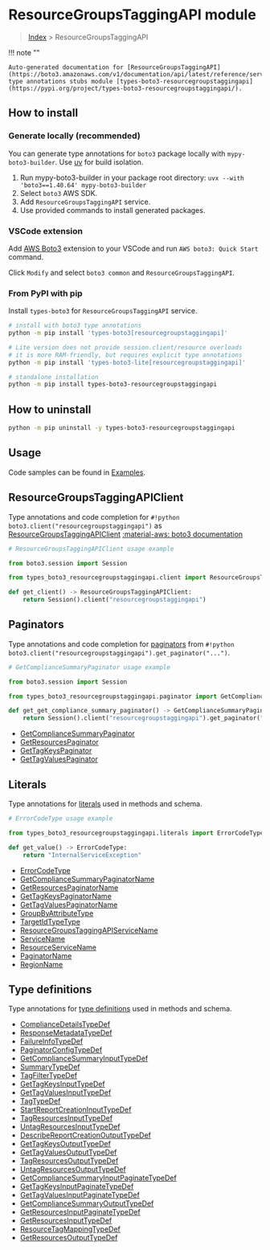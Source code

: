 #  ResourceGroupsTaggingAPI module

> [Index](../README.md) > ResourceGroupsTaggingAPI

!!! note ""

    Auto-generated documentation for [ResourceGroupsTaggingAPI](https://boto3.amazonaws.com/v1/documentation/api/latest/reference/services/resourcegroupstaggingapi.html#resourcegroupstaggingapi)
    type annotations stubs module [types-boto3-resourcegroupstaggingapi](https://pypi.org/project/types-boto3-resourcegroupstaggingapi/).

## How to install

### Generate locally (recommended)

You can generate type annotations for `boto3` package locally with `mypy-boto3-builder`.
Use [uv](https://docs.astral.sh/uv/getting-started/installation/) for build isolation.

1. Run mypy-boto3-builder in your package root directory: `uvx --with 'boto3==1.40.64' mypy-boto3-builder`
1. Select `boto3` AWS SDK.
1. Add `ResourceGroupsTaggingAPI` service.
1. Use provided commands to install generated packages.


### VSCode extension

Add [AWS Boto3](https://marketplace.visualstudio.com/items?itemName=Boto3typed.boto3-ide)
extension to your VSCode and run `AWS boto3: Quick Start` command.

Click `Modify` and select `boto3 common` and `ResourceGroupsTaggingAPI`.


### From PyPI with pip

Install `types-boto3` for `ResourceGroupsTaggingAPI` service.

```bash
# install with boto3 type annotations
python -m pip install 'types-boto3[resourcegroupstaggingapi]'

# Lite version does not provide session.client/resource overloads
# it is more RAM-friendly, but requires explicit type annotations
python -m pip install 'types-boto3-lite[resourcegroupstaggingapi]'

# standalone installation
python -m pip install types-boto3-resourcegroupstaggingapi
```



## How to uninstall

```bash
python -m pip uninstall -y types-boto3-resourcegroupstaggingapi
```

## Usage

Code samples can be found in [Examples](./usage.md).

## ResourceGroupsTaggingAPIClient

Type annotations and code completion for  `#!python boto3.client("resourcegroupstaggingapi")` as [ResourceGroupsTaggingAPIClient](./client.md)
[:material-aws: boto3 documentation](https://boto3.amazonaws.com/v1/documentation/api/latest/reference/services/resourcegroupstaggingapi.html#ResourceGroupsTaggingAPI.Client)

```python
# ResourceGroupsTaggingAPIClient usage example

from boto3.session import Session

from types_boto3_resourcegroupstaggingapi.client import ResourceGroupsTaggingAPIClient

def get_client() -> ResourceGroupsTaggingAPIClient:
    return Session().client("resourcegroupstaggingapi")
```


## Paginators

Type annotations and code completion for [paginators](./paginators.md)
from `#!python boto3.client("resourcegroupstaggingapi").get_paginator("...")`.

```python
# GetComplianceSummaryPaginator usage example

from boto3.session import Session

from types_boto3_resourcegroupstaggingapi.paginator import GetComplianceSummaryPaginator

def get_get_compliance_summary_paginator() -> GetComplianceSummaryPaginator:
    return Session().client("resourcegroupstaggingapi").get_paginator("get_compliance_summary"))
```

- [GetComplianceSummaryPaginator](./paginators.md#getcompliancesummarypaginator)
- [GetResourcesPaginator](./paginators.md#getresourcespaginator)
- [GetTagKeysPaginator](./paginators.md#gettagkeyspaginator)
- [GetTagValuesPaginator](./paginators.md#gettagvaluespaginator)









## Literals

Type annotations for [literals](./literals.md) used in methods and schema.

```python
# ErrorCodeType usage example

from types_boto3_resourcegroupstaggingapi.literals import ErrorCodeType

def get_value() -> ErrorCodeType:
    return "InternalServiceException"
```

- [ErrorCodeType](./literals.md#errorcodetype)
- [GetComplianceSummaryPaginatorName](./literals.md#getcompliancesummarypaginatorname)
- [GetResourcesPaginatorName](./literals.md#getresourcespaginatorname)
- [GetTagKeysPaginatorName](./literals.md#gettagkeyspaginatorname)
- [GetTagValuesPaginatorName](./literals.md#gettagvaluespaginatorname)
- [GroupByAttributeType](./literals.md#groupbyattributetype)
- [TargetIdTypeType](./literals.md#targetidtypetype)
- [ResourceGroupsTaggingAPIServiceName](./literals.md#resourcegroupstaggingapiservicename)
- [ServiceName](./literals.md#servicename)
- [ResourceServiceName](./literals.md#resourceservicename)
- [PaginatorName](./literals.md#paginatorname)
- [RegionName](./literals.md#regionname)




## Type definitions

Type annotations for [type definitions](./type_defs.md) used in methods and schema.

- [ComplianceDetailsTypeDef](./type_defs.md#compliancedetailstypedef)
- [ResponseMetadataTypeDef](./type_defs.md#responsemetadatatypedef)
- [FailureInfoTypeDef](./type_defs.md#failureinfotypedef)
- [PaginatorConfigTypeDef](./type_defs.md#paginatorconfigtypedef)
- [GetComplianceSummaryInputTypeDef](./type_defs.md#getcompliancesummaryinputtypedef)
- [SummaryTypeDef](./type_defs.md#summarytypedef)
- [TagFilterTypeDef](./type_defs.md#tagfiltertypedef)
- [GetTagKeysInputTypeDef](./type_defs.md#gettagkeysinputtypedef)
- [GetTagValuesInputTypeDef](./type_defs.md#gettagvaluesinputtypedef)
- [TagTypeDef](./type_defs.md#tagtypedef)
- [StartReportCreationInputTypeDef](./type_defs.md#startreportcreationinputtypedef)
- [TagResourcesInputTypeDef](./type_defs.md#tagresourcesinputtypedef)
- [UntagResourcesInputTypeDef](./type_defs.md#untagresourcesinputtypedef)
- [DescribeReportCreationOutputTypeDef](./type_defs.md#describereportcreationoutputtypedef)
- [GetTagKeysOutputTypeDef](./type_defs.md#gettagkeysoutputtypedef)
- [GetTagValuesOutputTypeDef](./type_defs.md#gettagvaluesoutputtypedef)
- [TagResourcesOutputTypeDef](./type_defs.md#tagresourcesoutputtypedef)
- [UntagResourcesOutputTypeDef](./type_defs.md#untagresourcesoutputtypedef)
- [GetComplianceSummaryInputPaginateTypeDef](./type_defs.md#getcompliancesummaryinputpaginatetypedef)
- [GetTagKeysInputPaginateTypeDef](./type_defs.md#gettagkeysinputpaginatetypedef)
- [GetTagValuesInputPaginateTypeDef](./type_defs.md#gettagvaluesinputpaginatetypedef)
- [GetComplianceSummaryOutputTypeDef](./type_defs.md#getcompliancesummaryoutputtypedef)
- [GetResourcesInputPaginateTypeDef](./type_defs.md#getresourcesinputpaginatetypedef)
- [GetResourcesInputTypeDef](./type_defs.md#getresourcesinputtypedef)
- [ResourceTagMappingTypeDef](./type_defs.md#resourcetagmappingtypedef)
- [GetResourcesOutputTypeDef](./type_defs.md#getresourcesoutputtypedef)

